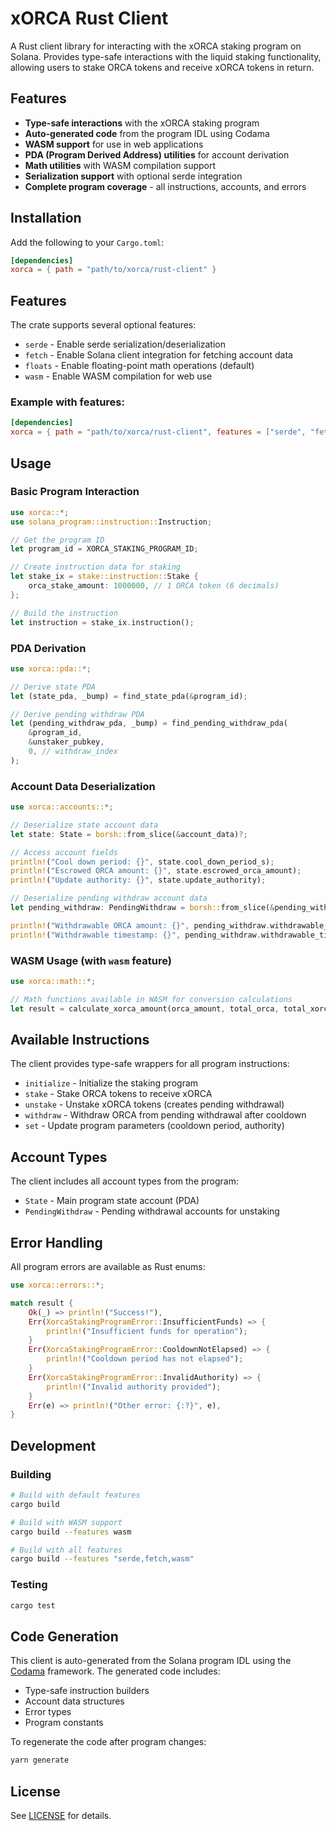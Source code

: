 # xORCA Rust Client

A Rust client library for interacting with the xORCA staking program on Solana. Provides type-safe interactions with the liquid staking functionality, allowing users to stake ORCA tokens and receive xORCA tokens in return.

## Features

- **Type-safe interactions** with the xORCA staking program
- **Auto-generated code** from the program IDL using Codama
- **WASM support** for use in web applications
- **PDA (Program Derived Address) utilities** for account derivation
- **Math utilities** with WASM compilation support
- **Serialization support** with optional serde integration
- **Complete program coverage** - all instructions, accounts, and errors

## Installation

Add the following to your `Cargo.toml`:

```toml
[dependencies]
xorca = { path = "path/to/xorca/rust-client" }
```

## Features

The crate supports several optional features:

- `serde` - Enable serde serialization/deserialization
- `fetch` - Enable Solana client integration for fetching account data
- `floats` - Enable floating-point math operations (default)
- `wasm` - Enable WASM compilation for web use

### Example with features:

```toml
[dependencies]
xorca = { path = "path/to/xorca/rust-client", features = ["serde", "fetch", "wasm"] }
```

## Usage

### Basic Program Interaction

```rust
use xorca::*;
use solana_program::instruction::Instruction;

// Get the program ID
let program_id = XORCA_STAKING_PROGRAM_ID;

// Create instruction data for staking
let stake_ix = stake::instruction::Stake {
    orca_stake_amount: 1000000, // 1 ORCA token (6 decimals)
};

// Build the instruction
let instruction = stake_ix.instruction();
```

### PDA Derivation

```rust
use xorca::pda::*;

// Derive state PDA
let (state_pda, _bump) = find_state_pda(&program_id);

// Derive pending withdraw PDA
let (pending_withdraw_pda, _bump) = find_pending_withdraw_pda(
    &program_id,
    &unstaker_pubkey,
    0, // withdraw_index
);
```

### Account Data Deserialization

```rust
use xorca::accounts::*;

// Deserialize state account data
let state: State = borsh::from_slice(&account_data)?;

// Access account fields
println!("Cool down period: {}", state.cool_down_period_s);
println!("Escrowed ORCA amount: {}", state.escrowed_orca_amount);
println!("Update authority: {}", state.update_authority);

// Deserialize pending withdraw account data
let pending_withdraw: PendingWithdraw = borsh::from_slice(&pending_withdraw_data)?;

println!("Withdrawable ORCA amount: {}", pending_withdraw.withdrawable_orca_amount);
println!("Withdrawable timestamp: {}", pending_withdraw.withdrawable_timestamp);
```

### WASM Usage (with `wasm` feature)

```rust
use xorca::math::*;

// Math functions available in WASM for conversion calculations
let result = calculate_xorca_amount(orca_amount, total_orca, total_xorca);
```

## Available Instructions

The client provides type-safe wrappers for all program instructions:

- `initialize` - Initialize the staking program
- `stake` - Stake ORCA tokens to receive xORCA
- `unstake` - Unstake xORCA tokens (creates pending withdrawal)
- `withdraw` - Withdraw ORCA from pending withdrawal after cooldown
- `set` - Update program parameters (cooldown period, authority)

## Account Types

The client includes all account types from the program:

- `State` - Main program state account (PDA)
- `PendingWithdraw` - Pending withdrawal accounts for unstaking

## Error Handling

All program errors are available as Rust enums:

```rust
use xorca::errors::*;

match result {
    Ok(_) => println!("Success!"),
    Err(XorcaStakingProgramError::InsufficientFunds) => {
        println!("Insufficient funds for operation");
    }
    Err(XorcaStakingProgramError::CooldownNotElapsed) => {
        println!("Cooldown period has not elapsed");
    }
    Err(XorcaStakingProgramError::InvalidAuthority) => {
        println!("Invalid authority provided");
    }
    Err(e) => println!("Other error: {:?}", e),
}
```

## Development

### Building

```bash
# Build with default features
cargo build

# Build with WASM support
cargo build --features wasm

# Build with all features
cargo build --features "serde,fetch,wasm"
```

### Testing

```bash
cargo test
```

## Code Generation

This client is auto-generated from the Solana program IDL using the [Codama](https://github.com/codama-ai/codama) framework. The generated code includes:

- Type-safe instruction builders
- Account data structures
- Error types
- Program constants

To regenerate the code after program changes:

```bash
yarn generate
```

## License

See [LICENSE](../LICENSE) for details.
